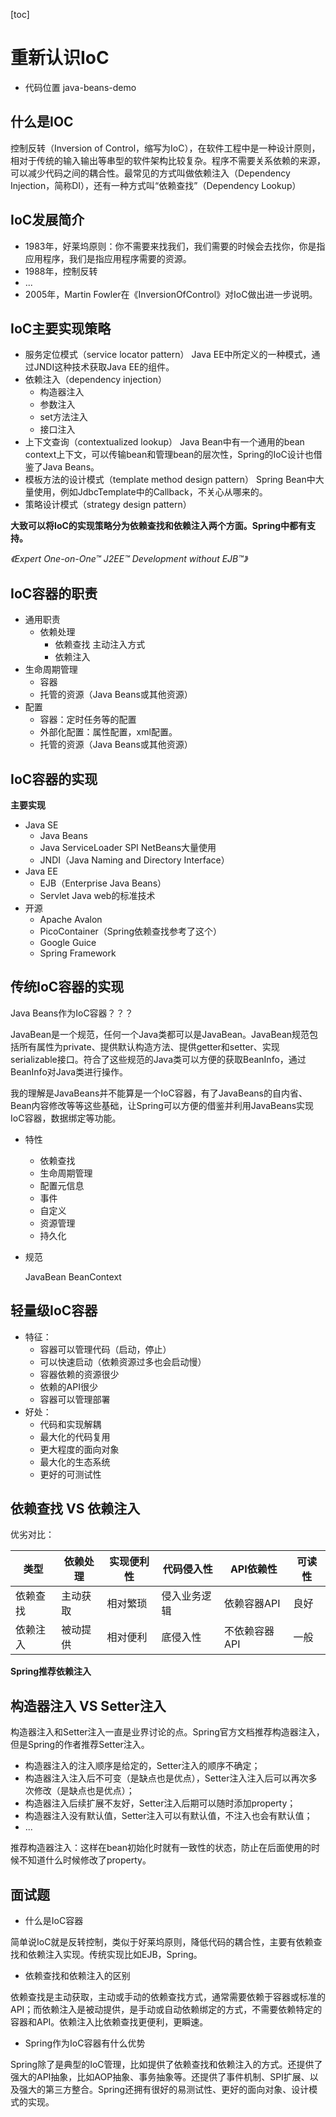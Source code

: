 [toc]

# 重新认识IoC

* 代码位置 java-beans-demo

## 什么是IOC

控制反转（Inversion of Control，缩写为IoC），在软件工程中是一种设计原则，相对于传统的输入输出等串型的软件架构比较复杂。程序不需要关系依赖的来源，可以减少代码之间的耦合性。最常见的方式叫做依赖注入（Dependency Injection，简称DI），还有一种方式叫“依赖查找”（Dependency Lookup）

## IoC发展简介

* 1983年，好莱坞原则：你不需要来找我们，我们需要的时候会去找你，你是指应用程序，我们是指应用程序需要的资源。
* 1988年，控制反转
* ...
* 2005年，Martin Fowler在《InversionOfControl》对IoC做出进一步说明。

## IoC主要实现策略

* 服务定位模式（service locator pattern）
    Java EE中所定义的一种模式，通过JNDI这种技术获取Java EE的组件。
* 依赖注入（dependency injection）
  * 构造器注入
  * 参数注入
  * set方法注入
  * 接口注入
* 上下文查询（contextualized lookup）
    Java Bean中有一个通用的bean context上下文，可以传输bean和管理bean的层次性，Spring的IoC设计也借鉴了Java Beans。
* 模板方法的设计模式（template method design pattern）
    Spring Bean中大量使用，例如JdbcTemplate中的Callback，不关心从哪来的。
* 策略设计模式（strategy design pattern）

**大致可以将IoC的实现策略分为依赖查找和依赖注入两个方面。Spring中都有支持。**

*《Expert One-on-One™ J2EE™ Development without EJB™》*

## IoC容器的职责

* 通用职责
  * 依赖处理
    * 依赖查找 主动注入方式
    * 依赖注入
* 生命周期管理
  * 容器
  * 托管的资源（Java Beans或其他资源）
* 配置
  * 容器：定时任务等的配置
  * 外部化配置：属性配置，xml配置。
  * 托管的资源（Java Beans或其他资源）

## IoC容器的实现

**主要实现**

* Java SE
  * Java Beans
  * Java ServiceLoader SPI NetBeans大量使用
  * JNDI（Java Naming and Directory Interface）
* Java EE
  * EJB（Enterprise Java Beans）
  * Servlet
    Java web的标准技术
* 开源
  * Apache Avalon
  * PicoContainer（Spring依赖查找参考了这个）
  * Google Guice
  * Spring Framework

## 传统IoC容器的实现

Java Beans作为IoC容器？？？

JavaBean是一个规范，任何一个Java类都可以是JavaBean。JavaBean规范包括所有属性为private、提供默认构造方法、提供getter和setter、实现serializable接口。符合了这些规范的Java类可以方便的获取BeanInfo，通过BeanInfo对Java类进行操作。

我的理解是JavaBeans并不能算是一个IoC容器，有了JavaBeans的自内省、Bean内容修改等等这些基础，让Spring可以方便的借鉴并利用JavaBeans实现IoC容器，数据绑定等功能。

* 特性
  * 依赖查找
  * 生命周期管理
  * 配置元信息
  * 事件
  * 自定义
  * 资源管理
  * 持久化

* 规范

  JavaBean
  BeanContext

## 轻量级IoC容器

* 特征：
  * 容器可以管理代码（启动，停止）
  * 可以快速启动（依赖资源过多也会启动慢）
  * 容器依赖的资源很少
  * 依赖的API很少
  * 容器可以管理部署
* 好处：
  * 代码和实现解耦
  * 最大化的代码复用
  * 更大程度的面向对象
  * 最大化的生态系统
  * 更好的可测试性

## 依赖查找 VS 依赖注入

优劣对比：

|类型|依赖处理|实现便利性|代码侵入性|API依赖性|可读性|
|---|-------|--------|---------|--------|-----|
|依赖查找|主动获取|相对繁琐|侵入业务逻辑|依赖容器API|良好|
|依赖注入|被动提供|相对便利|底侵入性|不依赖容器API|一般|

**Spring推荐依赖注入**

## 构造器注入 VS Setter注入

构造器注入和Setter注入一直是业界讨论的点。Spring官方文档推荐构造器注入，但是Spring的作者推荐Setter注入。

* 构造器注入的注入顺序是给定的，Setter注入的顺序不确定；
* 构造器注入注入后不可变（是缺点也是优点），Setter注入注入后可以再次多次修改（是缺点也是优点）；
* 构造器注入后续扩展不友好，Setter注入后期可以随时添加property；
* 构造器注入没有默认值，Setter注入可以有默认值，不注入也会有默认值；
* ...

推荐构造器注入：这样在bean初始化时就有一致性的状态，防止在后面使用的时候不知道什么时候修改了property。

## 面试题

* 什么是IoC容器

简单说IoC就是反转控制，类似于好莱坞原则，降低代码的耦合性，主要有依赖查找和依赖注入实现。传统实现比如EJB，Spring。

* 依赖查找和依赖注入的区别

依赖查找是主动获取，主动或手动的依赖查找方式，通常需要依赖于容器或标准的API；而依赖注入是被动提供，是手动或自动依赖绑定的方式，不需要依赖特定的容器和API。依赖注入比依赖查找更便利，更瞬速。

* Spring作为IoC容器有什么优势

Spring除了是典型的IoC管理，比如提供了依赖查找和依赖注入的方式。还提供了强大的API抽象，比如AOP抽象、事务抽象等。还提供了事件机制、SPI扩展、以及强大的第三方整合。Spring还拥有很好的易测试性、更好的面向对象、设计模式的实现。
